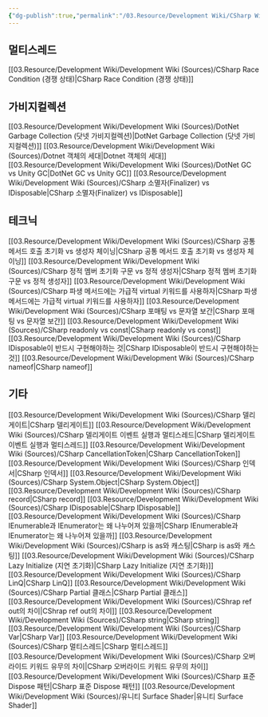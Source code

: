 ```yaml
---
{"dg-publish":true,"permalink":"/03.Resource/Development Wiki/CSharp Wiki/","noteIcon":"","created":"2024-12-21T17:43:53.000+09:00","updated":"2025-07-20T02:21:39.405+09:00"}
---
```


## 멀티스레드
[[03.Resource/Development Wiki/Development Wiki (Sources)/CSharp Race Condition (경쟁 상태)\|CSharp Race Condition (경쟁 상태)]]
## 가비지컬렉션
[[03.Resource/Development Wiki/Development Wiki (Sources)/DotNet Garbage Collection (닷넷 가비지컬렉션)\|DotNet Garbage Collection (닷넷 가비지컬렉션)]]
[[03.Resource/Development Wiki/Development Wiki (Sources)/Dotnet 객체의 세대\|Dotnet 객체의 세대]]
[[03.Resource/Development Wiki/Development Wiki (Sources)/DotNet GC vs Unity GC\|DotNet GC vs Unity GC]]
[[03.Resource/Development Wiki/Development Wiki (Sources)/CSharp 소멸자(Finalizer) vs IDisposable\|CSharp 소멸자(Finalizer) vs IDisposable]]
## 테크닉
[[03.Resource/Development Wiki/Development Wiki (Sources)/CSharp 공통 메서드 호출 초기화 vs 생성자 체이닝\|CSharp 공통 메서드 호출 초기화 vs 생성자 체이닝]]
[[03.Resource/Development Wiki/Development Wiki (Sources)/CSharp 정적 멤버 초기화 구문 vs 정적 생성자\|CSharp 정적 멤버 초기화 구문 vs 정적 생성자]]
[[03.Resource/Development Wiki/Development Wiki (Sources)/CSharp 파생 메서드에는 가급적 virtual 키워드를 사용하자\|CSharp 파생 메서드에는 가급적 virtual 키워드를 사용하자]]
[[03.Resource/Development Wiki/Development Wiki (Sources)/CSharp 포매팅 vs 문자열 보간\|CSharp 포매팅 vs 문자열 보간]]
[[03.Resource/Development Wiki/Development Wiki (Sources)/CSharp readonly vs const\|CSharp readonly vs const]]
[[03.Resource/Development Wiki/Development Wiki (Sources)/CSharp IDisposable이 반드시 구현해야하는 것\|CSharp IDisposable이 반드시 구현해야하는 것]]
[[03.Resource/Development Wiki/Development Wiki (Sources)/CSharp nameof\|CSharp nameof]]
## 기타
[[03.Resource/Development Wiki/Development Wiki (Sources)/CSharp 델리게이트\|CSharp 델리게이트]]
[[03.Resource/Development Wiki/Development Wiki (Sources)/CSharp 델리게이트 이벤트 실행과 멀티스레드\|CSharp 델리게이트 이벤트 실행과 멀티스레드]]
[[03.Resource/Development Wiki/Development Wiki (Sources)/CSharp CancellationToken\|CSharp CancellationToken]]
[[03.Resource/Development Wiki/Development Wiki (Sources)/CSharp 인덱서\|CSharp 인덱서]]
[[03.Resource/Development Wiki/Development Wiki (Sources)/CSharp System.Object\|CSharp System.Object]]
[[03.Resource/Development Wiki/Development Wiki (Sources)/CSharp record\|CSharp record]]
[[03.Resource/Development Wiki/Development Wiki (Sources)/CSharp IDisposable\|CSharp IDisposable]]
[[03.Resource/Development Wiki/Development Wiki (Sources)/CSharp IEnumerable과 IEnumerator는 왜 나누어져 있을까\|CSharp IEnumerable과 IEnumerator는 왜 나누어져 있을까]]
[[03.Resource/Development Wiki/Development Wiki (Sources)/CSharp is as와 캐스팅\|CSharp is as와 캐스팅]]
[[03.Resource/Development Wiki/Development Wiki (Sources)/CSharp Lazy Initialize (지연 초기화)\|CSharp Lazy Initialize (지연 초기화)]]
[[03.Resource/Development Wiki/Development Wiki (Sources)/CSharp LinQ\|CSharp LinQ]]
[[03.Resource/Development Wiki/Development Wiki (Sources)/CSharp Partial 클래스\|CSharp Partial 클래스]]
[[03.Resource/Development Wiki/Development Wiki (Sources)/CShrap ref out의 차이\|CShrap ref out의 차이]]
[[03.Resource/Development Wiki/Development Wiki (Sources)/CSharp string\|CSharp string]]
[[03.Resource/Development Wiki/Development Wiki (Sources)/CSharp Var\|CSharp Var]]
[[03.Resource/Development Wiki/Development Wiki (Sources)/CSharp 멀티스레드\|CSharp 멀티스레드]]
[[03.Resource/Development Wiki/Development Wiki (Sources)/CSharp 오버라이드 키워드 유무의 차이\|CSharp 오버라이드 키워드 유무의 차이]]
[[03.Resource/Development Wiki/Development Wiki (Sources)/CSharp 표준 Dispose 패턴\|CSharp 표준 Dispose 패턴]]
[[03.Resource/Development Wiki/Development Wiki (Sources)/유니티 Surface Shader\|유니티 Surface Shader]]